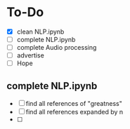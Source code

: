 # To-Do
- [x] clean NLP.ipynb
- [ ] complete NLP.ipynb
- [ ] complete Audio processing
- [ ] advertise
- [ ] Hope

## complete NLP.ipynb
- [ ] find all references of "greatness"
- [ ] find all references expanded by n
- [ ] 